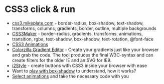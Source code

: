 CSS3 click & run
================

-	[css3.mikeplate.com](http://css3.mikeplate.com/) - border-radius, box-shadow, text-shadow, transforms, columns, gradients, border, outline, multiple backgrounds
-	[CSS3Maker](http://www.css3maker.com/) - border-radius, gradients, transforms, animations, transition, rgba, text-shadow, box-shadow, text-rotation, @font-face
-	[CSS3 Animations](http://westciv.com/tools/animations/)
-	[Colorzilla Gradient Editor](http://www.colorzilla.com/gradient-editor/) - Create your gradients just like your browser and grab the code. The tool produces the final W3C-syntax and can create filters for the older IE and an SVG for IE9.
-	[i2Style](http://www.sciweavers.org/i2style) - create buttons with CSS3 inside your browser with ease
-	Want to [play with box-shadow](http://codepen.io/laviperchik/full/garfo/) to understand, how it works?
-	[Select animations](http://anicollection.github.io/#/) and take the necessary code with you

